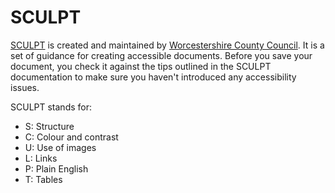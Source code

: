 # SCULPT

[SCULPT](https://www.worcestershire.gov.uk/WCCSculpt) is created and maintained by [Worcestershire County Council](https://www.worcestershire.gov.uk). It is a set of guidance for creating accessible documents. Before you save your document, you check it against the tips outlined in the SCULPT documentation to make sure you haven't introduced any accessibility issues.

SCULPT stands for:
- S: Structure
- C: Colour and contrast
- U: Use of images
- L: Links
- P: Plain English
- T: Tables